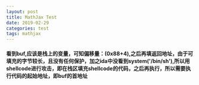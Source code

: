 ```yaml
---
layout: post
title: MathJax Test
date: 2019-02-29
categories: test
tags: mathjax 
---
```



<h4>看到buf,应该是栈上的变量，可知偏移量：(0x88+4),之后再填返回地址，由于可填充的字节较长，且没有任何保护，加之ida中没看到system('/bin/sh'),所以用shellcode进行攻击，即在栈区填充shellcode的代码，之后再执行，所以需要执行代码的起始地址，即buf的首地址</h4>